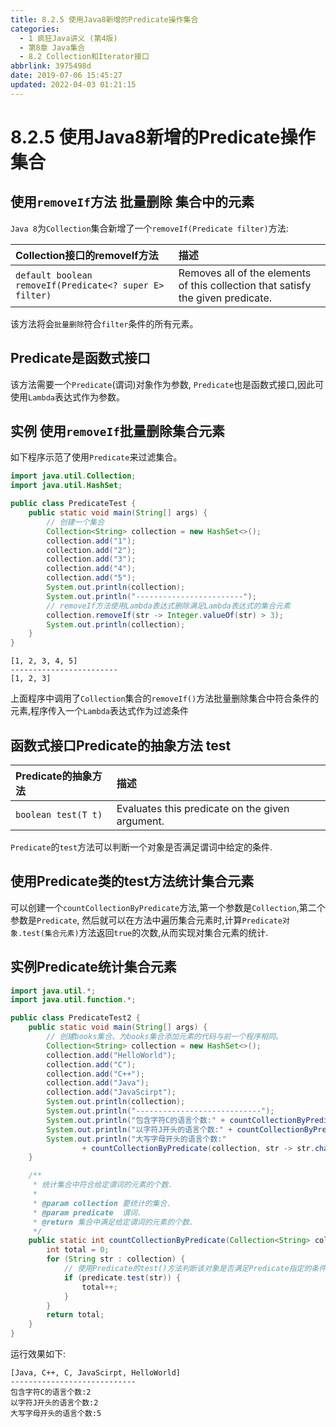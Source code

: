 ```yaml
---
title: 8.2.5 使用Java8新增的Predicate操作集合
categories: 
  - 1 疯狂Java讲义 (第4版)
  - 第8章 Java集合
  - 8.2 Collection和Iterator接口
abbrlink: 3975498d
date: 2019-07-06 15:45:27
updated: 2022-04-03 01:21:15
---
```

# 8.2.5 使用Java8新增的Predicate操作集合
## 使用`removeIf`方法 批量删除 集合中的元素
`Java 8`为`Collection`集合新增了一个`removeIf(Predicate filter)`方法:

|Collection接口的removeIf方法|描述|
|:--|:--|
|`default boolean removeIf(Predicate<? super E> filter)`|Removes all of the elements of this collection that satisfy the given predicate.|

该方法将会`批量删除`符合`filter`条件的所有元素。
## Predicate是函数式接口
该方法需要一个`Predicate`(谓词)对象作为参数, `Predicate`也是函数式接口,因此可使用`Lambda`表达式作为参数。

## 实例 使用`removeIf`批量删除集合元素
如下程序示范了使用`Predicate`来过滤集合。
```java
import java.util.Collection;
import java.util.HashSet;

public class PredicateTest {
    public static void main(String[] args) {
        // 创建一个集合
        Collection<String> collection = new HashSet<>();
        collection.add("1");
        collection.add("2");
        collection.add("3");
        collection.add("4");
        collection.add("5");
        System.out.println(collection);
        System.out.println("------------------------");
        // removeIf方法使用Lambda表达式删除满足Lambda表达式的集合元素
        collection.removeIf(str -> Integer.valueOf(str) > 3);
        System.out.println(collection);
    }
}
```
```
[1, 2, 3, 4, 5]
------------------------
[1, 2, 3]
```
上面程序中调用了`Collection`集合的`removeIf()`方法批量删除集合中符合条件的元素,程序传入一个`Lambda`表达式作为过滤条件

## 函数式接口Predicate的抽象方法 test

|Predicate的抽象方法|描述|
|:--|:--|
|`boolean test(T t)`|Evaluates this predicate on the given argument.|


`Predicate`的`test`方法可以判断一个对象是否满足谓词中给定的条件.
## 使用Predicate类的test方法统计集合元素
可以创建一个`countCollectionByPredicate`方法,第一个参数是`Collection`,第二个参数是`Predicate`,
然后就可以在方法中遍历集合元素时,计算`Predicate对象.test(集合元素)`方法返回`true`的次数,从而实现对集合元素的统计.

## 实例Predicate统计集合元素
```java
import java.util.*;
import java.util.function.*;

public class PredicateTest2 {
    public static void main(String[] args) {
        // 创建books集合、为books集合添加元素的代码与前一个程序相同。
        Collection<String> collection = new HashSet<>();
        collection.add("HelloWorld");
        collection.add("C");
        collection.add("C++");
        collection.add("Java");
        collection.add("JavaScirpt");
        System.out.println(collection);
        System.out.println("----------------------------");
        System.out.println("包含字符C的语言个数:" + countCollectionByPredicate(collection, str -> str.contains("C")));
        System.out.println("以字符J开头的语言个数:" + countCollectionByPredicate(collection, str -> str.startsWith("J")));
        System.out.println("大写字母开头的语言个数:"
                + countCollectionByPredicate(collection, str -> str.charAt(0) <= 'Z' && str.charAt(0) >= 'A'));
    }

    /**
     * 统计集合中符合给定谓词的元素的个数.
     * 
     * @param collection 要统计的集合.
     * @param predicate  谓词.
     * @return 集合中满足给定谓词的元素的个数.
     */
    public static int countCollectionByPredicate(Collection<String> collection, Predicate<String> predicate) {
        int total = 0;
        for (String str : collection) {
            // 使用Predicate的test()方法判断该对象是否满足Predicate指定的条件
            if (predicate.test(str)) {
                total++;
            }
        }
        return total;
    }
}
```
运行效果如下:
```
[Java, C++, C, JavaScirpt, HelloWorld]
----------------------------
包含字符C的语言个数:2
以字符J开头的语言个数:2
大写字母开头的语言个数:5
```
